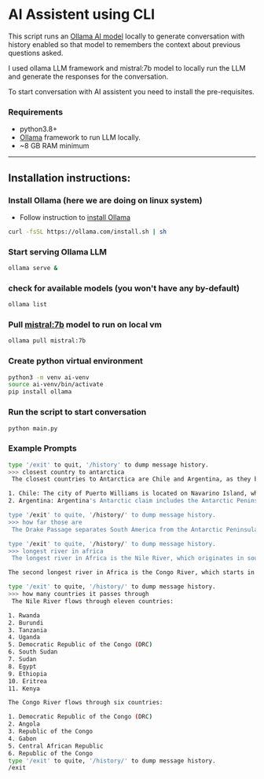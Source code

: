 # AI Assistent using CLI

This script runs an [Ollama AI model](https://ollama.com) locally to
generate conversation with history enabled so that model to remembers
the context about previous questions asked.

I used ollama LLM framework and mistral:7b model to locally run the LLM
and generate the responses for the conversation.

To start conversation with AI assistent you need to install the pre-requisites.

### Requirements
- python3.8+
- [Ollama](https://ollama.com/download) framework to run LLM locally.
- ~8 GB RAM minimum
---

## Installation instructions:

### Install Ollama (here we are doing on linux system)
- Follow instruction to [install Ollama](https://ollama.com/download/linux)
```bash
curl -fsSL https://ollama.com/install.sh | sh
```
### Start serving Ollama LLM
```bash
ollama serve &
```

### check for available models (you won't have any by-default)
```bash
ollama list
```

### Pull [mistral:7b](https://ollama.com/library/mistral:7b) model to run on local vm
```bash
ollama pull mistral:7b
```

### Create python virtual environment
```bash
python3 -m venv ai-venv
source ai-venv/bin/activate
pip install ollama
```

### Run the script to start conversation
```bash
python main.py
```
### Example Prompts
```bash python main.py
type '/exit' to quit, '/history' to dump message history.
>>> closest country to antarctica
 The closest countries to Antarctica are Chile and Argentina, as they border the Drake Passage, which separates the southern tip of South America from the Antarctic Peninsula.

1. Chile: The city of Puerto Williams is located on Navarino Island, which is part of the Chilean territories in Antarctica, making it the southernmost city in the world.
2. Argentina: Argentina's Antarctic claim includes the Antarctic Peninsula and several islands surrounding it. The Argentine Base "Esperanza" on the Antarctic Peninsula is one of the largest research stations in Antarctica.

type '/exit' to quite, '/history/' to dump message history.
>>> how far those are
 The Drake Passage separates South America from the Antarctic Peninsula, with an average width of about 600 kilometers (372 miles). From the southernmost tip of Chile (Puerto Williams) to the Antarctic Peninsula, it's approximately 1,050 kilometers (652 miles). The distance from Argentina's mainland to the Antarctic Peninsula is a bit longer.

type '/exit' to quite, '/history/' to dump message history.
>>> longest river in africa
 The longest river in Africa is the Nile River, which originates in south-central Rwanda and flows northwards through Uganda, Sudan, Egypt, and empties into the Mediterranean Sea. The Nile River's total length is approximately 6,650 kilometers (4,130 miles).

The second longest river in Africa is the Congo River, which starts in the Democratic Republic of the Congo and flows westwards through the countries of the Democratic Republic of the Congo, Angola, Republic of the Congo, Gabon, Central African Republic, and the Republic of the Congo before emptying into the Atlantic Ocean. The length of the Congo River is about 4,700 kilometers (2,920 miles).

type '/exit' to quite, '/history/' to dump message history.
>>> how many countries it passes through
 The Nile River flows through eleven countries:

1. Rwanda
2. Burundi
3. Tanzania
4. Uganda
5. Democratic Republic of the Congo (DRC)
6. South Sudan
7. Sudan
8. Egypt
9. Ethiopia
10. Eritrea
11. Kenya

The Congo River flows through six countries:

1. Democratic Republic of the Congo (DRC)
2. Angola
3. Republic of the Congo
4. Gabon
5. Central African Republic
6. Republic of the Congo
type '/exit' to quite, '/history/' to dump message history.
/exit
```
